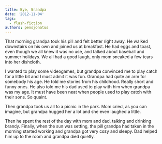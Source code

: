 ```yaml
---
title: Bye, Grandpa
date: '2012-11-04'
tags:
  - flash-fiction
authors: pensjonatus
---
```


That morning grandpa took his pill and felt better right away. He walked
downstairs on his own and joined us at breakfast. He had eggs and toast, even
though we all knew it was no use, and talked about baseball and summer holidays.
We all had a good laugh, only mom sneaked a few tears into her dishcloth.

<!-- truncate -->

I wanted to play some videogames, but grandpa convinced me to play catch for a
little bit and I must admit it was fun. Grandpa had quite an arm for somebody
his age. He told me stories from his childhood. Really short and funny ones. He
also told me his dad used to play with him when grandpa was my age. It must have
been neat when people used to play catch with their sons. So quaint.

Then grandpa took us all to a picnic in the park. Mom cried, as you can imagine,
but grandpa hugged her a lot and she even laughed a little.

Then he spent the rest of the day with mom and dad, talking and drinking brandy.
Finally, when the sun was setting, the pill grandpa had taken in the morning
started working and grandpa got very cozy and sleepy. Dad helped him up to the
room and grandpa died quietly.
